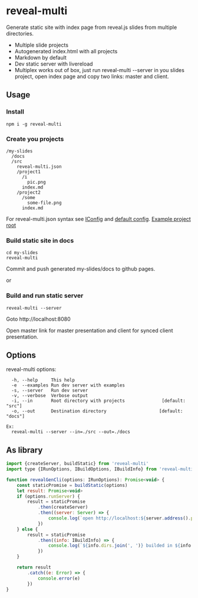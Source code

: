 # reveal-multi

Generate static site with index page from reveal.js slides from multiple directories.

* Multiple slide projects
* Autogenerated index.html with all projects
* Markdown by default
* Dev static server with livereload
* Multiplex works out of box, just run reveal-multi --server in you slides project, open index page and copy two links: master and client.

## Usage

### Install

```
npm i -g reveal-multi
```

### Create you projects

```
/my-slides
  /docs
  /src
    reveal-multi.json
    /project1
      /i
        pic.png
      index.md
    /project2
      /some
        some-file.png
      index.md
```

For reveal-multi.json syntax see [IConfig](./src/interfaces.js) and [default config](./src/defaultConfig.js). [Example project root](./examples)

### Build static site in docs

```
cd my-slides
reveal-multi
```

Commit and push generated my-slides/docs to github pages.

or

### Build and run static server

```
reveal-multi --server
```

Goto http://localhost:8080

Open master link for master presentation and client for synced client presentation.

## Options

reveal-multi options:

```
  -h, --help     This help
  -e  --examples Run dev server with examples
  -s, --server   Run dev server
  -v, --verbose  Verbose output
  -i, --in       Root directory with projects              [default: "src"]
  -o, --out      Destination directory                    [default: "docs"]

Ex:
  reveal-multi --server --in=./src --out=./docs
```

## As library

```js
import {createServer, buildStatic} from 'reveal-multi'
import type {IRunOptions, IBuildOptions, IBuildInfo} from 'reveal-multi'

function revealGenCli(options: IRunOptions): Promise<void> {
    const staticPromise = buildStatic(options)
    let result: Promise<void>
    if (options.runServer) {
        result = staticPromise
            .then(createServer)
            .then((server: Server) => {
                console.log(`open http://localhost:${server.address().port}/`)
            })
    } else {
        result = staticPromise
            .then((info: IBuildInfo) => {
                console.log(`${info.dirs.join(', ')} builded in ${info.options.destDir}`)
            })
    }

    return result
        .catch((e: Error) => {
            console.error(e)
        })
}
```
